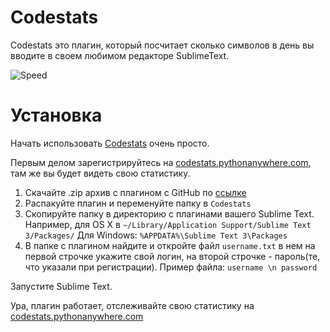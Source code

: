 # Codestats
Codestats это плагин, который посчитает сколько символов в день вы вводите в своем любимом редакторе SublimeText.

![Speed](http://s1.iconbird.com/ico/2013/11/504/w128h1281385326585speedometer.png)

# Установка
Начать использовать [Codestats](http://codestats.pythonanywhere.com) очень просто.

Первым делом зарегистрируйтесь на [сodestats.pythonanywhere.com](http://codestats.pythonanywhere.com), там же вы будет видеть свою статистику.

1. Скачайте .zip архив с плагином с GitHub по [ссылке](https://github.com/stdi0/codestats_plugin/archive/master.zip)
2. Распакуйте плагин и переменуйте папку в ```Codestats```
3. Скопируйте папку в директорию с плагинами вашего Sublime Text. Например, для OS X в ```~/Library/Application Support/Sublime Text 3/Packages/``` Для Windows: ```%APPDATA%\Sublime Text 3\Packages```
4. В папке с плагином найдите и откройте файл ```username.txt``` в нем на первой строчке укажите свой логин, на второй строчке - пароль(те, что указали при регистрации).
Пример файла:
```username \n password```


Запустите Sublime Text.

Ура, плагин работает, отслеживайте свою статистику на [сodestats.pythonanywhere.com](http://codestats.pythonanywhere.com)
